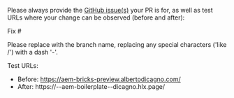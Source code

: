 Please always provide the [GitHub issue(s)](../issues) your PR is for, as well as test URLs where your change can be observed (before and after):

Fix #<gh-issue-id>

Please replace <branch> with the branch name, replacing any special characters ('like /') with a dash '-'.

Test URLs:
- Before: https://aem-bricks-preview.albertodicagno.com/
- After: https://<branch>--aem-boilerplate--dicagno.hlx.page/
